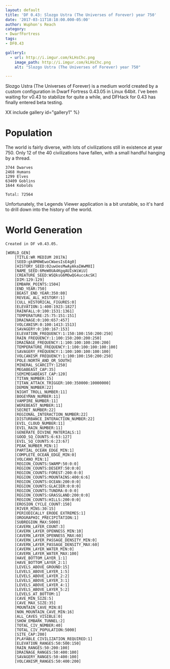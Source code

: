 ```yaml
---
layout: default
title: 'DF 0.43: Slozgo Ustra (The Universes of Forever) year 750'
date: '2017-03-11T18:18:00.000-05:00'
author: Wuphon's Reach
category:
- DwarfFortress
tags:
- DF0.43

gallery1:
  - url: http://i.imgur.com/kLHsChc.png
    image_path: http://i.imgur.com/kLHsChc.png
    alt: "Slozgo Ustra (The Universes of Forever) year 750"

---
```


Slozgo Ustra (The Universes of Forever) is a medium world created by a custom configuration in Dwarf Fortress 0.43.05 in Linux 64bit.  I've been waiting for v0.43 to stabilize for quite a while, and DFHack for 0.43 has finally entered beta testing.

XX include gallery id="gallery1" %}

# Population

The world is fairly diverse, with lots of civilizations still in existence at year 750.  Only 12 of the 40 civilizations have fallen, with a small handful hanging by a thread.

    3744 Dwarves
    2468 Humans
    1299 Elves
    63409 Goblins
    1644 Kobolds

    Total: 72564

Unfortunately, the Legends Viewer application is a bit unstable, so it's hard to drill down into the history of the world.

# World Generation

```
Created in DF v0.43.05.

[WORLD_GEN]
	[TITLE:WR MEDIUM 2017A]
	[SEED:gk8M0WEwoCWaesIsE4g0]
	[HISTORY_SEED:02uwUesMwAyAkaIWwM0I]
	[NAME_SEED:6MeW0UA4KgqAUIsWiWiU]
	[CREATURE_SEED:WSQksG6MOwQG4uccAcSK]
	[DIM:129:129]
	[EMBARK_POINTS:1504]
	[END_YEAR:750]
	[BEAST_END_YEAR:350:80]
	[REVEAL_ALL_HISTORY:1]
	[CULL_HISTORICAL_FIGURES:0]
	[ELEVATION:1:400:1923:1827]
	[RAINFALL:0:100:1531:1361]
	[TEMPERATURE:25:75:151:151]
	[DRAINAGE:0:100:657:457]
	[VOLCANISM:0:100:1413:1513]
	[SAVAGERY:0:100:167:153]
	[ELEVATION_FREQUENCY:1:150:100:150:200:250]
	[RAIN_FREQUENCY:1:100:150:200:200:250]
	[DRAINAGE_FREQUENCY:1:100:100:100:200:200]
	[TEMPERATURE_FREQUENCY:1:100:100:100:100:100]
	[SAVAGERY_FREQUENCY:1:100:100:100:100:100]
	[VOLCANISM_FREQUENCY:1:100:100:150:200:250]
	[POLE:NORTH_AND_OR_SOUTH]
	[MINERAL_SCARCITY:1250]
	[MEGABEAST_CAP:35]
	[SEMIMEGABEAST_CAP:120]
	[TITAN_NUMBER:15]
	[TITAN_ATTACK_TRIGGER:100:350000:10000000]
	[DEMON_NUMBER:22]
	[NIGHT_TROLL_NUMBER:11]
	[BOGEYMAN_NUMBER:11]
	[VAMPIRE_NUMBER:11]
	[WEREBEAST_NUMBER:11]
	[SECRET_NUMBER:22]
	[REGIONAL_INTERACTION_NUMBER:22]
	[DISTURBANCE_INTERACTION_NUMBER:22]
	[EVIL_CLOUD_NUMBER:11]
	[EVIL_RAIN_NUMBER:11]
	[GENERATE_DIVINE_MATERIALS:1]
	[GOOD_SQ_COUNTS:6:63:127]
	[EVIL_SQ_COUNTS:6:23:67]
	[PEAK_NUMBER_MIN:1]
	[PARTIAL_OCEAN_EDGE_MIN:1]
	[COMPLETE_OCEAN_EDGE_MIN:0]
	[VOLCANO_MIN:1]
	[REGION_COUNTS:SWAMP:50:0:0]
	[REGION_COUNTS:DESERT:50:0:0]
	[REGION_COUNTS:FOREST:200:0:0]
	[REGION_COUNTS:MOUNTAINS:400:6:6]
	[REGION_COUNTS:OCEAN:200:0:0]
	[REGION_COUNTS:GLACIER:0:0:0]
	[REGION_COUNTS:TUNDRA:0:0:0]
	[REGION_COUNTS:GRASSLAND:200:0:0]
	[REGION_COUNTS:HILLS:200:0:0]
	[EROSION_CYCLE_COUNT:150]
	[RIVER_MINS:30:15]
	[PERIODICALLY_ERODE_EXTREMES:1]
	[OROGRAPHIC_PRECIPITATION:1]
	[SUBREGION_MAX:5000]
	[CAVERN_LAYER_COUNT:3]
	[CAVERN_LAYER_OPENNESS_MIN:10]
	[CAVERN_LAYER_OPENNESS_MAX:60]
	[CAVERN_LAYER_PASSAGE_DENSITY_MIN:0]
	[CAVERN_LAYER_PASSAGE_DENSITY_MAX:60]
	[CAVERN_LAYER_WATER_MIN:0]
	[CAVERN_LAYER_WATER_MAX:100]
	[HAVE_BOTTOM_LAYER_1:1]
	[HAVE_BOTTOM_LAYER_2:1]
	[LEVELS_ABOVE_GROUND:15]
	[LEVELS_ABOVE_LAYER_1:5]
	[LEVELS_ABOVE_LAYER_2:2]
	[LEVELS_ABOVE_LAYER_3:1]
	[LEVELS_ABOVE_LAYER_4:1]
	[LEVELS_ABOVE_LAYER_5:2]
	[LEVELS_AT_BOTTOM:1]
	[CAVE_MIN_SIZE:5]
	[CAVE_MAX_SIZE:35]
	[MOUNTAIN_CAVE_MIN:8]
	[NON_MOUNTAIN_CAVE_MIN:16]
	[ALL_CAVES_VISIBLE:0]
	[SHOW_EMBARK_TUNNEL:2]
	[TOTAL_CIV_NUMBER:40]
	[TOTAL_CIV_POPULATION:5000]
	[SITE_CAP:200]
	[PLAYABLE_CIVILIZATION_REQUIRED:1]
	[ELEVATION_RANGES:50:500:150]
	[RAIN_RANGES:50:200:100]
	[DRAINAGE_RANGES:50:400:100]
	[SAVAGERY_RANGES:50:400:100]
	[VOLCANISM_RANGES:50:400:200]
```
